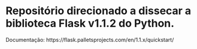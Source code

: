 <h1>Repositório direcionado a dissecar a biblioteca Flask v1.1.2 do Python.</h1>
Documentação: https://flask.palletsprojects.com/en/1.1.x/quickstart/
